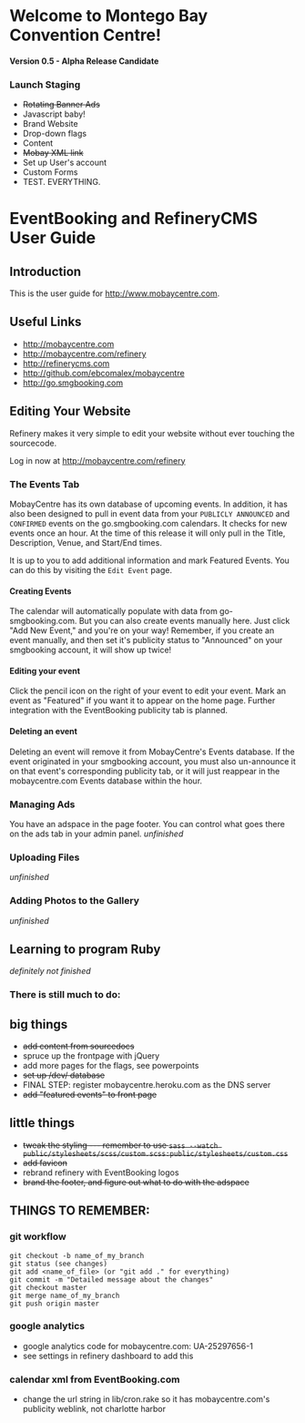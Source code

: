 # Welcome to Montego Bay Convention Centre! #

#### Version 0.5 - Alpha Release Candidate

### Launch Staging ###
 * ~~Rotating Banner Ads~~
 * Javascript baby!
 * Brand Website
 * Drop-down flags
 * Content
 * ~~Mobay XML link~~
 * Set up User's account
 * Custom Forms
 * TEST. EVERYTHING.

# EventBooking and RefineryCMS User Guide

## Introduction
This is the user guide for http://www.mobaycentre.com.

## Useful Links
* http://mobaycentre.com
* http://mobaycentre.com/refinery
* http://refinerycms.com
* http://github.com/ebcomalex/mobaycentre
* http://go.smgbooking.com

## Editing Your Website
Refinery makes it very simple to edit your website without ever touching the sourcecode.

Log in now at http://mobaycentre.com/refinery

### The Events Tab
MobayCentre has its own database of upcoming events. In addition, it has also been designed to pull in event data from your `PUBLICLY ANNOUNCED` and `CONFIRMED` events on the go.smgbooking.com calendars. It checks for new events once an hour. At the time of this release it will only pull in the Title, Description, Venue, and Start/End times. 

It is up to you to add additional information and mark Featured Events. You can do this by visiting the `Edit Event` page.

#### Creating Events
The calendar will automatically populate with data from go-smgbooking.com. But you can also create events manually here.  Just click "Add New Event," and you're on your way! Remember, if you create an event manually, and then set it's publicity status to "Announced" on your smgbooking account, it will show up twice!

#### Editing your event
Click the pencil icon on the right of your event to edit your event. Mark an event as "Featured" if you want it to appear on the home page. Further integration with the EventBooking publicity tab is planned.

#### Deleting an event
Deleting an event will remove it from MobayCentre's Events database. If the event originated in your smgbooking account, you must also un-announce it on that event's corresponding publicity tab, or it will just reappear in the mobaycentre.com Events database within the hour.

### Managing Ads
You have an adspace in the page footer. You can control what goes there on the ads tab in your admin panel.
*unfinished*

### Uploading Files
*unfinished*

### Adding Photos to the Gallery
*unfinished*

## Learning to program Ruby
*definitely not finished*

### There is still much to do:

## big things
* ~~add content from sourcedocs~~
* spruce up the frontpage with jQuery
* add more pages for the flags, see powerpoints
* ~~set up /dev/ database~~
* FINAL STEP: register mobaycentre.heroku.com as the DNS server
* ~~add "featured events" to front page~~

## little things
* ~~tweak the styling --- remember to use `sass --watch public/stylesheets/scss/custom.scss:public/stylesheets/custom.css`~~
* ~~add favicon~~
* rebrand refinery with EventBooking logos
* ~~brand the footer, and figure out what to do with the adspace~~

## THINGS TO REMEMBER:
### git workflow
    git checkout -b name_of_my_branch
    git status (see changes)
    git add <name_of_file> (or "git add ." for everything)
    git commit -m "Detailed message about the changes"
    git checkout master
    git merge name_of_my_branch
    git push origin master    
### google analytics
* google analytics code for mobaycentre.com: UA-25297656-1
* see settings in refinery dashboard to add this

### calendar xml from EventBooking.com
* change the url string in lib/cron.rake so it has mobaycentre.com's publicity weblink, not charlotte harbor
